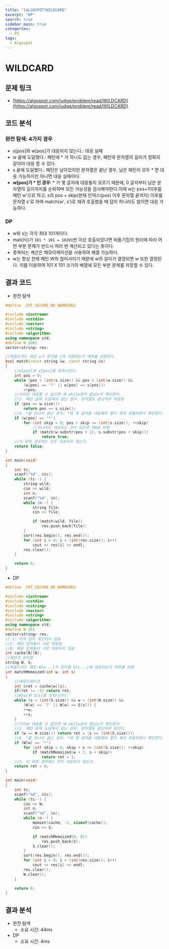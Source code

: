 ```yaml
---
title: "[ALGOSPOT]WILDCARD"
excerpt: "DP"
search: true
sidebar_main: true
categories:
  - PS
tags:
  - Algospot
---
```


# WILDCARD

## 문제 링크
- [https://algospot.com/judge/problem/read/WILDCARD](https://algospot.com/judge/problem/read/WILDCARD)

## 코드 분석
### 완전 탐색: 4가지 경우
- s[pos]와 w[pos]가 대응되지 않는다.: 대응 실패
- w 끝에 도달했다.: 패턴에 * 가 하나도 없는 경우, 패턴과 문자열의 길이가 정확히 같아야 대응 할 수 있다.
- s 끝에 도달했다.: 패턴은 남아있지만 문자열은 끝난 경우, 남은 패턴이 모두 * 면 대응 가능하지만 아니면 대응 실패이다.
- __w[pos]가 * 인 경우__: * 가 몇 글자에 대응될지 모르기 때문에, 0 글자부터 남은 문자열의 길이까지를 순회하며 모든 가능성을 검사해야한다.이때 w는 pos+1이후를 패턴 w'으로 하고, s의 pos + skip(현재 인덱스(pos) 이후 문자열 끝까지) 이후를 문자열 s'로 하여 match(w', s')로 재귀 호출했을 때 답이 하나라도 참이면 대응 가능하다.

### DP
- w와 s는 각각 최대 101개이다.
- match()가 ```101 * 101 = 10201```번 이상 호출되었다면 비둘기집의 원리에 따라 어떤 부분 문제가 반드시 여러 번 계산되고 있다는 뜻이다.
- 중복되는 계산은 메모이제이션을 사용하여 해결 가능하다.
- w는 항상 전체 패턴 W의 접미사이기 때문에 w의 길이가 결정되면 w 또한 결정된다. 이를 이용하여 101 X 101 크기의 배열에 모든 부분 문제를 저장할 수 있다.

## 결과 코드
- 완전 탐색

```cpp
#define _CRT_SECURE_NO_WARNINGS

#include <iostream>
#include <cstdio>
#include <vector>
#include <string>
#include <algorithm>
using namespace std;
#define N 1001
vector<string> res;

//와일드카드 패턴 w가 문자열 s에 대응되는지 여부를 반환한다.
bool match(const string &w, const string &s)
{
	//w[pos]와 s[pos]를 맞춰나간다.
	int pos = 0;
	while (pos < (int)s.size() && pos < (int)w.size() &&
		(w[pos] == '?' || w[pos] == s[pos]))
		++pos;
	//더이상 대응할 수 없으면 왜 while문이 끝났는지 확인한다.
	//2. 패턴 끝에 도달해서 끝난 경우: 문자열도 끝났어야 대응됨
	if (pos == w.size())
		return pos == s.size();
	//4. *를 만나서 끝난 경우: *에 몇 글자를 대응해야 할지 재귀 호출하면서 확인한다.
	if (w[pos] == '*')
		for (int skip = 0; pos + skip <= (int)s.size(); ++skip)
			//하나라도 대응되는 것이 있으면 TRUE 반환
			if (match(w.substr(pos + 1), s.substr(pos + skip)))
				return true;
	//이 외의 경우에는 모두 대응되지 않는다.
	return false;
}

int main(void)
{
	int tc;
	scanf("%d", &tc);
	while (tc--) {
		string wild;
		cin >> wild;
		int n;
		scanf("%d", &n);
		while (n--) {
			string file;
			cin >> file;

			if (match(wild, file))
				res.push_back(file);
		}
		sort(res.begin(), res.end());
		for (int i = 0; i < (int)res.size(); i++)
			cout << res[i] << endl;
		res.clear();
	}

	return 0;
}
```

- DP

```cpp
#define _CRT_SECURE_NO_WARNINGS

#include <iostream>
#include <cstdio>
#include <cstring>
#include <vector>
#include <string>
#include <algorithm>
using namespace std;
#define N 101
vector<string> res;
//-1: 아직 답이 계산되지 않음
//1: 해당 입력들이 서로 대응됨
//0: 해당 입력들이 서로 대응되지 않음
int cache[N][N];
//패턴과 문자열
string W, S;
//와일드카드 패턴 W[w...]가 문자열 S[s...]에 대응되는지 여부를 반환
int matchMemoized(int w, int s)
{
	//메모이제이션
	int &ret = cache[w][s];
	if(ret != -1) return ret;
	//W[w]와 S[s]를 맞춰나간다.
	while (s < (int)S.size() && w < (int)W.size() &&
		(W[w] == '?' || W[w] == S[s])) {
		++w;
		++s;
	}
	//더이상 대응할 수 없으면 왜 while문이 끝났는지 확인한다.
	//2. 패턴 끝에 도달해서 끝난 경우: 문자열도 끝났어야 참이다.
	if (w == W.size()) return ret = (s == (int)S.size());
	//4. *를 만나서 끝난 경우: *에 몇 글자를 대응해야 할지 재귀 호출하면서 확인한다.
	if (W[w] == '*')
		for (int skip = 0; skip + s <= (int)S.size(); ++skip)
			if (matchMemoized(w + 1, s + skip))
				return ret = 1;
	//3. 이 외의 경우에는 모두 대응되지 않는다.
	return ret = 0;
}

int main(void)
{
	int tc;
	scanf("%d", &tc);
	while (tc--) {
		cin >> W;
		int n;
		scanf("%d", &n);
		while (n--) {
			memset(cache, -1, sizeof(cache));
			cin >> S;

			if (matchMemoized(0, 0))
				res.push_back(S);
			S.clear();
		}
		sort(res.begin(), res.end());
		for (int i = 0; i < (int)res.size(); i++)
			cout << res[i] << endl;
		res.clear();
		W.clear();
	}

	return 0;
}
```

## 결과 분석
- 완전 탐색
	- 소요 시간: 44ms
- DP
	- 소요 시간: 4ms
